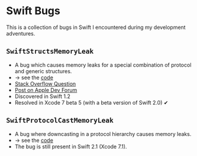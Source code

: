 # Swift Bugs

This is a collection of bugs in Swift I encountered during my development adventures.

## `SwiftStructsMemoryLeak`

- A bug which causes memory leaks for a special combination of protocol and generic structures.
- → see the [code](SwiftStructsMemoryLeak/Sources/AppDelegate.swift)
- [Stack Overflow Question](http://stackoverflow.com/questions/30628547/memory-leak-in-swift-structures-how-to-fix-this)
- [Post on Apple Dev Forum](https://forums.developer.apple.com/message/9643)
- Discovered in Swift 1.2
- Resolved in Xcode 7 beta 5 (with a beta version of Swift 2.0) ✔

## `SwiftProtocolCastMemoryLeak`

- A bug where downcasting in a protocol hierarchy causes memory leaks.
- → see the [code](SwiftProtocolCastMemoryLeak/Sources/)
- The bug is still present in Swift 2.1 (Xcode 7.1).
